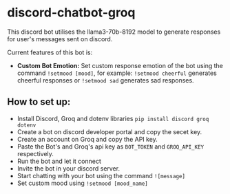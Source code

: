 # discord-chatbot-groq
This discord bot utilises the llama3-70b-8192 model to generate responses for user's messages sent on discord.  

Current features of this bot is:
- <b>Custom Bot Emotion:</b> Set custom response emotion of the bot using the command `!setmood [mood]`, for example: `!setmood cheerful` generates cheerful responses or `!setmood sad` generates sad responses.



## How to set up:

- Install Discord, Groq and dotenv libraries `pip install discord groq dotenv`
- Create a bot on discord developer portal and copy the secet key.
- Create an account on Groq and copy the API key.
- Paste the Bot's and Groq's api key as `BOT_TOKEN` and `GROQ_API_KEY` respectively.
- Run the bot and let it connect
- Invite the bot in your discord server.
- Start chatting with your bot using the command `![message]`
- Set custom mood using `!setmood [mood_name]`